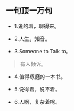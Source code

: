 ## 一句顶一万句

- 1.说的着，聊得来。

- 2.人生，知音。

- 3.Someone to Talk to。

>有人倾诉。

- 4.值得琢磨的一本书。

- 5.说得着，说不着。

- 6.人啊，复杂着呢。
